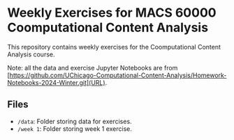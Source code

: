 # Weekly Exercises for MACS 60000 Coomputational Content Analysis
This repository contains weekly exercises for the Coomputational Content Analysis course.
 
Note: all the data and exercise Jupyter Notebooks are from [https://github.com/UChicago-Computational-Content-Analysis/Homework-Notebooks-2024-Winter.git](URL).

## Files
- `/data`: Folder storing data for exercises.
- `/week 1`: Folder storing week 1 exercise.
